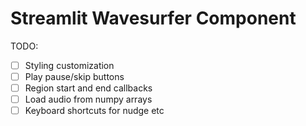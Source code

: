 # Streamlit Wavesurfer Component

TODO:

- [ ] Styling customization
- [ ] Play pause/skip buttons
- [ ] Region start and end callbacks
- [ ] Load audio from numpy arrays
- [ ] Keyboard shortcuts for nudge etc
